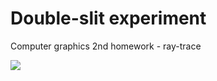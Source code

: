 # Double-slit experiment

Computer graphics 2nd homework - ray-trace

![](https://i.imgur.com/7tX9hjH.png)
